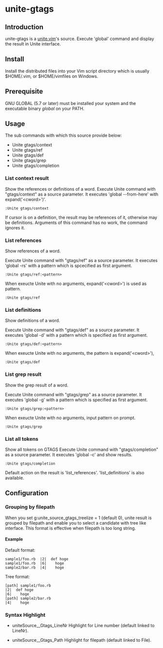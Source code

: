 # unite-gtags

## Introduction

unite-gtags is a [unite.vim](https://github.com/Shougo/unite.vim)'s source.
Execute 'global' command and display the result in Unite interface.

## Install

Install the distributed files into your Vim script directory which is usually
$HOME/.vim,  or $HOME/vimfiles on Windows.

## Prerequisite

GNU GLOBAL (5.7 or later) must be installed your system and the executable binary *global* on your PATH.

## Usage

The sub commands with which this source provide below:

- Unite gtags/context
- Unite gtags/ref
- Unite gtags/def
- Unite gtags/grep
- Unite gtags/completion

### List context result
Show the references or definitions of a word.
Execute Unite command with "gtags/context" as a source parameter.
It executes 'global --from-here' with expand('\<cword\>')'.

    :Unite gtags/context

If cursor is on a definition, the result may be references of it,
otherwise may be definitions.
Arguments of this command has no work, the command ignores it.

### List references
Show references of a word.

Execute Unite command with "gtags/ref" as a source parameter.
It executes 'global -rs' with a pattern which is spcecified as first argument.

    :Unite gtags/ref:<pattern>

When exeucte Unite with no arguments, expand('\<cword\>') is used as pattern.

    :Unite gtags/ref

### List definitions
Show definitions of a word.

Execute Unite command with "gtags/def" as a source parameter.
It executes 'global -d' with a pattern which is specified as first argument.

    :Unite gtags/def:<pattern>

When exeucte Unite with no arguments, the pattern is expand('\<cword\>'),

    :Unite gtags/def

### List grep result
Show the grep result of a word.

Execute Unite command with "gtags/grep" as a source parameter.
It executes 'global -g' with a pattern which is specified as first argument.

    :Unite gtags/grep:<pattern>

When exeucte Unite with no arguments, input pattern on prompt.

    :Unite gtags/grep

### List all tokens
Show all tokens on GTAGS
Execute Unite command with "gtags/completion" as a source parameter.
It executes 'global -c' and show results.

    :Unite gtags/completion

Default action on the result is 'list\_references'.
'list\_definitions' is also available.

## Configuration
### Grouping by filepath

When you set g:unite\_source\_gtags\_treelize = 1 (default 0),
unite result is grouped by filepath and enable you to select a candidate with tree like interface.
This format is effective when filepath is too long string.

#### Example

Default format:

    sample1/foo.rb  |2|  def hoge
    sample1/foo.rb  |6|    hoge
    sample2/bar.rb  |4|    hoge

Tree format:

    [path] sample1/foo.rb
    |2|  def hoge
    |6|    hoge
    [path] sample2/bar.rb
    |4|    hoge

### Syntax Highlight

- uniteSource\_\_Gtags\_LineNr
  Highlight for Line number (default linked to LineNr).

- uniteSource\_\_Gtags\_Path
  Highlight for filepath (default linked to File).

